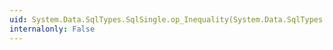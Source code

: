 ```yaml
---
uid: System.Data.SqlTypes.SqlSingle.op_Inequality(System.Data.SqlTypes.SqlSingle,System.Data.SqlTypes.SqlSingle)
internalonly: False
---
```

